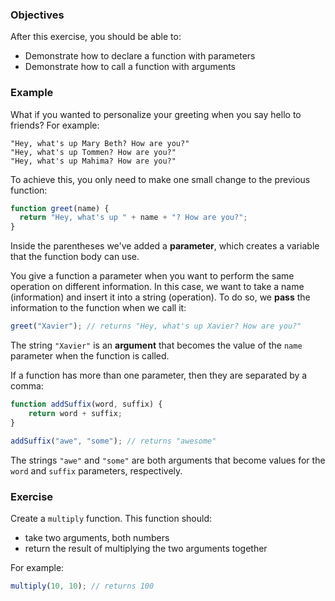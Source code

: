 <!--{ ids:[147], language:'JavaScript', type:'workshop', order: 3, name:'Parameters and Arguments', description:'Declare a function with parameters and call a function with arguments' }-->

### Objectives

After this exercise, you should be able to:

- Demonstrate how to declare a function with parameters
- Demonstrate how to call a function with arguments

### Example

What if you wanted to personalize your greeting when you say hello to friends? For example:

```
"Hey, what's up Mary Beth? How are you?"
"Hey, what's up Tommen? How are you?"
"Hey, what's up Mahima? How are you?"
```

To achieve this, you only need to make one small change to the previous function:

```js
function greet(name) {
  return "Hey, what's up " + name + "? How are you?";
}
```

Inside the parentheses we've added a __parameter__, which creates a variable that the function body can use.

You give a function a parameter when you want to perform the same operation on different information. In this case, we want to take a name (information) and insert it into a string (operation).  To do so, we __pass__ the information to the function when we call it:

```js
greet("Xavier"); // returns "Hey, what's up Xavier? How are you?"
```

The string `"Xavier"` is an __argument__ that becomes the value of the `name` parameter when the function is called.

If a function has more than one parameter, then they are separated by a comma:

```js
function addSuffix(word, suffix) {
    return word + suffix;
}

addSuffix("awe", "some"); // returns "awesome"
```

The strings `"awe"` and `"some"` are both arguments that become values for the `word` and `suffix` parameters, respectively.

### Exercise

Create a `multiply` function. This function should:

  - take two arguments, both numbers
  - return the result of multiplying the two arguments together

For example:

```js
multiply(10, 10); // returns 100
```
